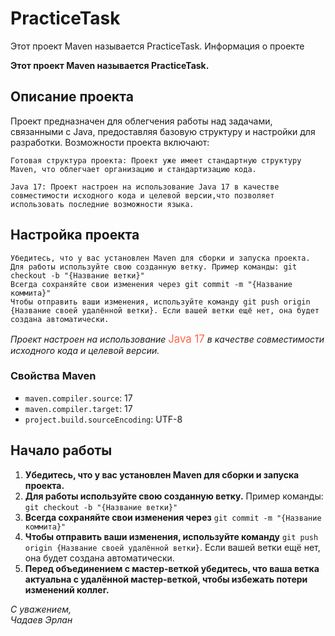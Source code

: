 # PracticeTask

Этот проект Maven называется PracticeTask.
Информация о проекте

**Этот проект Maven называется PracticeTask.**
## Описание проекта

Проект предназначен для облегчения работы над задачами, связанными с Java, предоставляя базовую структуру и настройки для разработки. Возможности проекта включают:

    Готовая структура проекта: Проект уже имеет стандартную структуру Maven, что облегчает организацию и стандартизацию кода.

    Java 17: Проект настроен на использование Java 17 в качестве совместимости исходного кода и целевой версии,что позволяет использовать последние возможности языка.

## Настройка проекта

    Убедитесь, что у вас установлен Maven для сборки и запуска проекта.
    Для работы используйте свою созданную ветку. Пример команды: git checkout -b "{Название ветки}"
    Всегда сохраняйте свои изменения через git commit -m "{Название коммита}"
    Чтобы отправить ваши изменения, используйте команду git push origin {Название своей удалённой ветки}. Если вашей ветки ещё нет, она будет создана автоматически.

*Проект настроен на использование* <span style="color: #FF6347; font-size: 1.2em;">Java 17</span> *в качестве совместимости исходного кода и целевой версии.*

### Свойства Maven

- `maven.compiler.source`: 17
- `maven.compiler.target`: 17
- `project.build.sourceEncoding`: UTF-8

## Начало работы

1. **Убедитесь, что у вас установлен Maven для сборки и запуска проекта.**
2. **Для работы используйте свою созданную ветку.** Пример команды: `git checkout -b "{Название ветки}"`
3. **Всегда сохраняйте свои изменения через** `git commit -m "{Название коммита}"`
4. **Чтобы отправить ваши изменения, используйте команду** `git push origin {Название своей удалённой ветки}`. Если вашей ветки ещё нет, она будет создана автоматически.
5. **Перед объединением с мастер-веткой убедитесь, что ваша ветка актуальна с удалённой мастер-веткой, чтобы избежать потери изменений коллег.**

*С уважением,  
 Чадаев Эрлан*
